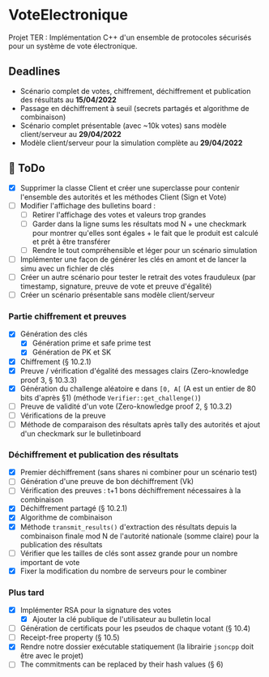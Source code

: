 # VoteElectronique

Projet TER : Implémentation C++ d'un ensemble de protocoles sécurisés pour un système de vote électronique.

## Deadlines

- Scénario complet de votes, chiffrement, déchiffrement et publication des résultats au **15/04/2022**
- Passage en déchiffrement à seuil (secrets partagés et algorithme de combinaison)
- Scénario complet présentable (avec ~10k votes) sans modèle client/serveur au **29/04/2022**
- Modèle client/serveur pour la simulation complète au **29/04/2022**

## 🔴 ToDo

- [x] Supprimer la classe Client et créer une superclasse pour contenir l'ensemble des autorités et les méthodes Client (Sign et Vote)
- [ ] Modifier l'affichage des bulletins board :
  - [ ] Retirer l'affichage des votes et valeurs trop grandes
  - [ ] Garder dans la ligne sums les résultats mod N + une checkmark pour montrer qu'elles sont égales + le fait que le produit est calculé et prêt à être transférer
  - [ ] Rendre le tout compréhensible et léger pour un scénario simulation
- [ ] Implémenter une façon de générer les clés en amont et de lancer la simu avec un fichier de clés
- [ ] Créer un autre scénario pour tester le retrait des votes frauduleux (par timestamp, signature, preuve de vote et preuve d'égalité)
- [ ] Créer un scénario présentable sans modèle client/serveur

### Partie chiffrement et preuves

- [x] Génération des clés
  - [x] Génération prime et safe prime test
  - [x] Génération de PK et SK
- [x] Chiffrement (§ 10.2.1)
- [x] Preuve / vérification d'égalité des messages clairs (Zero-knowledge proof 3, § 10.3.3)
- [x] Génération du challenge aléatoire e dans `[0, A[` (A est un entier de 80 bits d'après §1) (méthode `Verifier::get_challenge()`)
- [ ] Preuve de validité d'un vote (Zero-knowledge proof 2, § 10.3.2)
- [ ] Vérifications de la preuve
- [ ] Méthode de comparaison des résultats après tally des autorités et ajout d'un checkmark sur le bulletinboard

### Déchiffrement et publication des résultats

- [x] Premier déchiffrement (sans shares ni combiner pour un scénario test)
- [ ] Génération d'une preuve de bon déchiffrement (Vk)
- [ ] Vérification des preuves : t+1 bons déchiffrement nécessaires à la combinaison
- [x] Déchiffrement partagé (§ 10.2.1)
- [x] Algorithme de combinaison
- [x] Méthode `transmit_results()` d'extraction des résultats depuis la combinaison finale mod N de l'autorité nationale (somme claire)  pour la publication des résultats
- [ ] Vérifier que les tailles de clés sont assez grande pour un nombre important de vote
- [x] Fixer la modification du nombre de serveurs pour le combiner

### Plus tard

- [x] Implémenter RSA pour la signature des votes
  - [x] Ajouter la clé publique de l'utilisateur au bulletin local
- [ ] Génération de certificats pour les pseudos de chaque votant (§ 10.4)
- [ ] Receipt-free property (§ 10.5)
- [x] Rendre notre dossier exécutable statiquement (la librairie `jsoncpp` doit être avec le projet)
- [ ] The commitments can be replaced by their hash values (§ 6)
